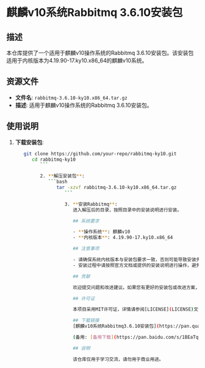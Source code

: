 # 麒麟v10系统Rabbitmq 3.6.10安装包

## 描述

本仓库提供了一个适用于麒麟v10操作系统的Rabbitmq 3.6.10安装包。该安装包适用于内核版本为4.19.90-17.ky10.x86_64的麒麟v10系统。

## 资源文件

- **文件名**: `rabbitmq-3.6.10-ky10.x86_64.tar.gz`
- **描述**: 适用于麒麟v10操作系统的Rabbitmq 3.6.10安装包。

## 使用说明

1. **下载安装包**:
   ```bash
      git clone https://github.com/your-repo/rabbitmq-ky10.git
         cd rabbitmq-ky10
            ```

            2. **解压安装包**:
               ```bash
                  tar -xzvf rabbitmq-3.6.10-ky10.x86_64.tar.gz
                     ```

                     3. **安装Rabbitmq**:
                        进入解压后的目录，按照目录中的安装说明进行安装。

                        ## 系统要求

                        - **操作系统**: 麒麟v10
                        - **内核版本**: 4.19.90-17.ky10.x86_64

                        ## 注意事项

                        - 请确保系统内核版本与安装包要求一致，否则可能导致安装失败或运行异常。
                        - 安装过程中请按照官方文档或提供的安装说明进行操作，避免出现错误。

                        ## 贡献

                        欢迎提交问题和改进建议。如果您有更好的安装包或改进方案，请提交Pull Request。

                        ## 许可证

                        本项目采用MIT许可证，详情请参阅[LICENSE](LICENSE)文件。

                        ## 下载链接
                        [麒麟v10系统Rabbitmq3.6.10安装包](https://pan.quark.cn/s/7a85cc1c2172) 

                        (备用: [备用下载](https://pan.baidu.com/s/1BEaTqN63uMCex9IP9vciXQ?pwd=1234))

                        ## 说明

                        该仓库仅用于学习交流，请勿用于商业用途。
